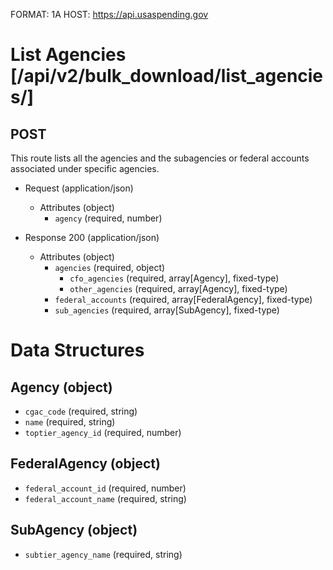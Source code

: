 FORMAT: 1A
HOST: https://api.usaspending.gov

# List Agencies [/api/v2/bulk_download/list_agencies/]

## POST

This route lists all the agencies and the subagencies or federal accounts associated under specific agencies.
        
+ Request (application/json)
    + Attributes (object)
        + `agency` (required, number)

+ Response 200 (application/json)
    + Attributes (object)
        + `agencies` (required, object)
            + `cfo_agencies` (required, array[Agency], fixed-type)
            + `other_agencies` (required, array[Agency], fixed-type)
        + `federal_accounts` (required, array[FederalAgency], fixed-type)
        + `sub_agencies` (required, array[SubAgency], fixed-type)

# Data Structures

## Agency (object)
+ `cgac_code` (required, string)
+ `name` (required, string)
+ `toptier_agency_id` (required, number)

## FederalAgency (object)
+ `federal_account_id` (required, number)
+ `federal_account_name` (required, string)

## SubAgency (object)
+ `subtier_agency_name` (required, string)
